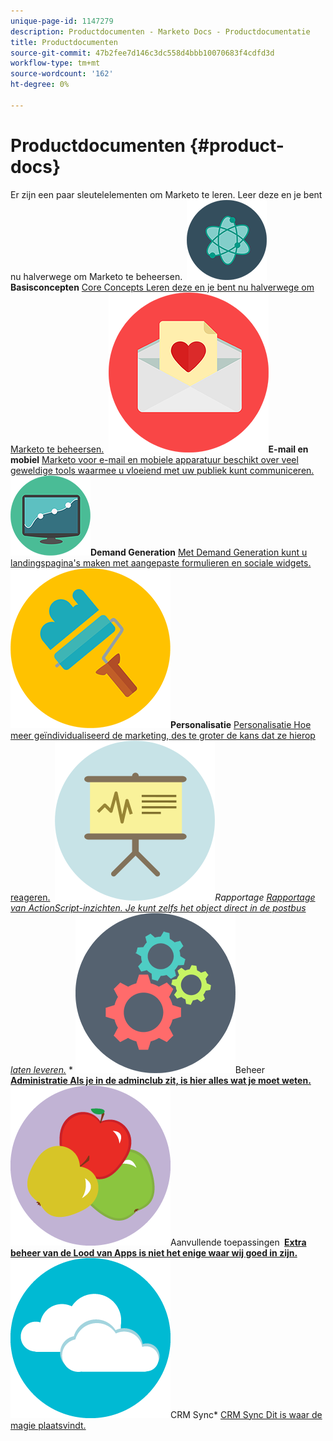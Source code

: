 ```yaml
---
unique-page-id: 1147279
description: Productdocumenten - Marketo Docs - Productdocumentatie
title: Productdocumenten
source-git-commit: 47b2fee7d146c3dc558d4bbb10070683f4cdfd3d
workflow-type: tm+mt
source-wordcount: '162'
ht-degree: 0%

---
```



# Productdocumenten {#product-docs}

Er zijn een paar sleutelelementen om Marketo te leren. Leer deze en je bent nu halverwege om Marketo te beheersen.
**&#x200B; ![Basisconcepten](assets/education-science-12.png)Basisconcepten** [Core Concepts Leren deze en je bent nu halverwege om Marketo te beheersen.](product-docs/core-marketo-concepts.md)     **&#x200B; ![E-mail en mobiel](assets/valentine-day-10.png)E-mail en mobiel** [Marketo voor e-mail en mobiele apparatuur beschikt over veel geweldige tools waarmee u vloeiend met uw publiek kunt communiceren.](https://docs.marketo.com/pages/viewpage.action?pageId=557076)     **&#x200B; ![Demand Generation](assets/seo-04.png)Demand Generation** [Met Demand Generation kunt u landingspagina&#39;s maken met aangepaste formulieren en sociale widgets.](product-docs/demand-generation.md)     **&#x200B; ![Personalisatie](assets/graphic-design-tools-19.png)Personalisatie** [Personalisatie Hoe meer geïndividualiseerd de marketing, des te groter de kans dat ze hierop reageren.](product-docs/personalization.md)     **&#x200B; ![Rapportage](assets/office-21.png)Rapportage* [Rapportage van ActionScript-inzichten. Je kunt zelfs het object direct in de postbus laten leveren.](product-docs/reporting.md)     &#x200B;** ![Beheer](assets/technology-08.png)Beheer **&#x200B; [Administratie Als je in de adminclub zit, is hier alles wat je moet weten.](https://docs.marketo.com/display/DOCS/Administration)     &#x200B;** ![Aanvullende apps](assets/food-10.png)Aanvullende toepassingen **&#x200B; [Extra beheer van de Lood van Apps is niet het enige waar wij goed in zijn.](product-docs/additional-apps.md)     &#x200B;** ![CRM-synchronisatie](assets/seo-33.png)CRM Sync* [CRM Sync Dit is waar de magie plaatsvindt.](product-docs/crm-sync.md)